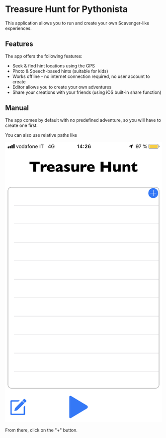 # Treasure Hunt for Pythonista

This application allows you to run and create your own Scavenger-like experiences.

## Features

The app offers the following features:
* Seek & find hint locations using the GPS
* Photo & Speech-based hints (suitable for kids)
* Works offline - no internet connection required, no user account to create
* Editor allows you to create your own adventures
* Share your creations with your friends (using iOS built-in share function)

## Manual
The app comes by default with no predefined adventure, so you will have to create one first.


You can also use relative paths like

![Menu Screen](_doc/screen_menu.png?raw=true "Menu screen")

From there, click on the "+" button.



